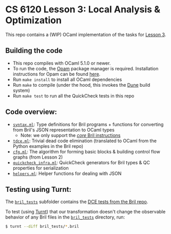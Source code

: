 # CS 6120 Lesson 3: Local Analysis & Optimization

This repo contains a (WIP) OCaml implementation of the tasks for [Lesson 3](https://www.cs.cornell.edu/courses/cs6120/2025sp/lesson/3/).

## Building the code
- This repo compiles with OCaml 5.1.0 or newer.
- To run the code, the [Opam](https://opam.ocaml.org) package manager is required. Installation instructions for Opam can be found [here](https://opam.ocaml.org/doc/Install.html).
- Run `make install` to install all OCaml dependencies
- Run `make` to compile (under the hood, this invokes the [Dune](https://dune.build/install) build system)
- Run `make test` to run all the QuickCheck tests in this repo 

## Code overview:
- [`syntax.ml`](./lib/syntax.ml): Type definitions for Bril programs + functions for converting from Bril's JSON representation to OCaml types
  - Note: we only support the [*core* Bril instructions](https://capra.cs.cornell.edu/bril/lang/core.html)
- [`tdce.ml`](./lib/tdce.ml): Trivial dead code elimination (translated to OCaml from the Python examples in the Bril repo)
- [`cfg.ml`](./lib/cfg.ml): The algorithm for forming basic blocks & building control flow graphs (from Lesson 2)   
- [`quickcheck_infra.ml`](./lib/quickcheck_infra.ml): QuickCheck generators for Bril types & QC properties for serialization
- [`helpers.ml`](./lib/helpers.ml): Helper functions for dealing with JSON 

## Testing using Turnt:
The [`bril_tests`](./bril_tests/) subfolder contains the [DCE tests from the Bril repo](https://github.com/sampsyo/bril/tree/main/examples/test/tdce). 

To test (using [Turnt](https://github.com/cucapra/turnt)) that our transformation doesn't change the observable behavior of any Bril files in the [`bril_tests`](./bril_tests) directory, run:
```bash
$ turnt --diff bril_tests/*.bril
```
